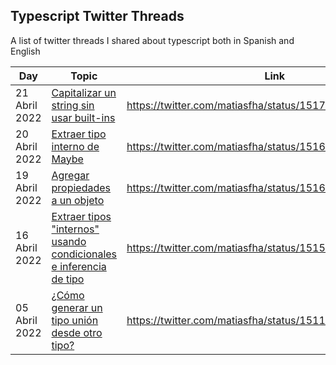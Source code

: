 ## Typescript Twitter Threads

A list of twitter threads I shared about typescript both in Spanish and English

| Day           | Topic | Link| Code |
| ------------- | ------------- |------------- |---------------- |
| 21 Abril 2022 | [Capitalizar un string sin usar built-ins](https://twitter.com/matiasfha/status/1517156242065477635) | https://twitter.com/matiasfha/status/1517156242065477635 | [Playground](https://www.typescriptlang.org/play?#code/JYWwDg9gTgLgBDAnmApnA3nAogRwK4CGANgDTYAeqAxvAL5wBmUEIcA5AAJKoC0VAFsSIoAdgHMUAZwD0eGMCKS2AKGXc0AWUQBhAmHlFgALxQAeAMpwU5GKIAmkuOZhRg4gHxwAvHCdWb9o4ABgAk6G4MKFBwABIoBHa0YRFRcAAqBAq0QXAA-HCh6ACqYKhQVASSZnEJ7knoGVk5AFxOqupwFVWOPgDayr5YlCg0priERKZauvoKxmYARAwQEAvuJAsAYitr6wMU1DBj+MRTOnoG86ZbO+s3q+57g8Oj46fTF3Mm1wxrG5u7Ej7IaHY4TM4zS7fBZ-GGPIHPUFvSYfWaGaHLCBwABGBCgsO2WNx+PhygAuqplNJpHAAPIwfipADuBEQcCZwAZEDkcDwkjcYhxeAUMB4biqsFUblsUAYBCoaG0gigjgw+wIrTYAEE2AicZqAEK6-ZUTXaY2+OyagAiKl8KE1WDtjE1m2dYk1AHE2HB9tS4NoICJ5CI8GgOQyEIy4BAGalhDAZZJlLRKR1UVCUAAmCz+WwiBxOFwCzw+PzWfOFwopaI1RLJESRaKNIjZPK+3x1vOBOAAaxQiAgDADysc+UKSrxkl6dbJ9Rbbda5mUS-ayDQXSkWe8cH6iJGR2REM+6OzP1u-1uTwOB7B73OaPmOfuBKvepBt6PGa+Z6WBMBwIvIeJwog+mbPrCAH7q8IHHo+JjPpiOJ4q+RIoaSFJAA) |
| 20 Abril 2022 | [Extraer tipo interno de Maybe](https://twitter.com/matiasfha/status/1516793849577844738) | https://twitter.com/matiasfha/status/1516793849577844738| [Playground](https://www.typescriptlang.org/play?#code/JYWwDg9gTgLgBDAnmApnA3nAogRwK4CGANgDTYAeqAxvAL5wBmUEIcA5AAJKoC0VAFsSIoAdgHMUAZwD0eGMCKS2AKGXc0AWQKIARigA8AFQB8cOAF44huAB84IvESKrpAKmVxXcAPKRJwGDQIBgR+TW09BGQUDy8AuAAiPBEAdygCMEkE0PDdNAA3YjwYzzgoFBg8KBFJHLhkgBMUKCJtYHEo1FjpZRRKaHh1OAApPEkYfW8dACtTSynpuD7AkQbagCUUKmgG-XGodrEyZIBrEQgUkWMPMzgAfgwb2+e4AG0AaTh2uBOURGCfDMALoALhGYwmCw+QOMAG4nrdaAiwQsluQVms4Fo8vp2gxmnAAGpFFDXZ4PYlEYpojG1BxOBHk+wofLNRm3MGU4rI5msqDwtTRLERFAAZRgUAswpx+0O1yG2L0AHUdlLFQYEikdglroLUNK9AA5KSBBqoyzq-ToG4EMGW2XiYwkG46O0iq0IqhghwgPRQG60a6B1RDY3jFBmmZS61mW1wB1HF1gmO3L32PC+tlmJFIvVoKgESRSKWvG5YShbCa4QhEfSjcb6dXiqBO+MSuVOssVmj6avEOsQxsilVQBqtzXa4ydszl6hV-D9+sTdVh00LVuriPrzvKIFAA) |
| 19 Abril 2022 | [Agregar propiedades a un objeto](https://twitter.com/matiasfha/status/1516416396468658192) | https://twitter.com/matiasfha/status/1516416396468658192 | |
| 16 Abril 2022| [Extraer tipos "internos" usando condicionales e inferencia de tipo](https://twitter.com/matiasfha/status/1515329179268489223) | https://twitter.com/matiasfha/status/1515329179268489223 ||
| 05 Abril 2022 | [¿Cómo generar un tipo unión desde otro tipo?](https://twitter.com/matiasfha/status/1511362659790163974) | https://twitter.com/matiasfha/status/1511362659790163974 ||
